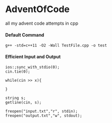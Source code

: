 # AdventOfCode
all my advent code attempts in cpp

#### Default Command

```
g++ -std=c++11 -O2 -Wall TestFile.cpp -o test
```

#### Efficient Input and Output

```
ios:;sync_with_stdio(0);
cin.tie(0);

while(cin >> x){

}

string s;
getline(cin, s);

freopen("input.txt","r", stdin);
freopen("output.txt","w", stdout);
```